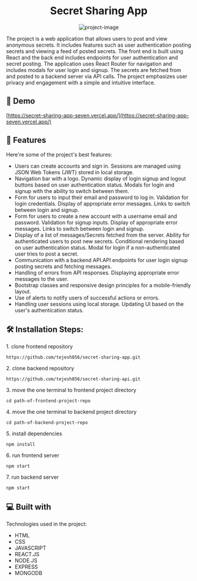 <h1 align="center" id="title">Secret Sharing App</h1>

<p align="center"><img src="https://socialify.git.ci/tejesh856/secret-sharing-app/image?description=1&amp;descriptionEditable=The%20project%20is%20a%20web%20application%20that%20allows%20users%20to%20post%20and%20view%20anonymous%20secrets.%20&amp;font=Source%20Code%20Pro&amp;language=1&amp;name=1&amp;owner=1&amp;pattern=Solid&amp;stargazers=1&amp;theme=Dark" alt="project-image"></p>

<p id="description">The project is a web application that allows users to post and view anonymous secrets. It includes features such as user authentication posting secrets and viewing a feed of posted secrets. The front end is built using React and the back end includes endpoints for user authentication and secret posting. The application uses React Router for navigation and includes modals for user login and signup. The secrets are fetched from and posted to a backend server via API calls. The project emphasizes user privacy and engagement with a simple and intuitive interface.</p>

<h2>🚀 Demo</h2>

[https://secret-sharing-app-seven.vercel.app/](https://secret-sharing-app-seven.vercel.app/)

  
  
<h2>🧐 Features</h2>

Here're some of the project's best features:

*   Users can create accounts and sign in. Sessions are managed using JSON Web Tokens (JWT) stored in local storage.
*   Navigation bar with a logo. Dynamic display of login signup and logout buttons based on user authentication status. Modals for login and signup with the ability to switch between them.
*   Form for users to input their email and password to log in. Validation for login credentials. Display of appropriate error messages. Links to switch between login and signup.
*   Form for users to create a new account with a username email and password. Validation for signup inputs. Display of appropriate error messages. Links to switch between login and signup.
*   Display of a list of messages/Secrets fetched from the server. Ability for authenticated users to post new secrets. Conditional rendering based on user authentication status. Modal for login if a non-authenticated user tries to post a secret.
*   Communication with a backend API.API endpoints for user login signup posting secrets and fetching messages.
*   Handling of errors from API responses. Displaying appropriate error messages to the user.
*   Bootstrap classes and responsive design principles for a mobile-friendly layout.
*   Use of alerts to notify users of successful actions or errors.
*   Handling user sessions using local storage. Updating UI based on the user's authentication status.

<h2>🛠️ Installation Steps:</h2>

<p>1. clone frontend repository</p>

```
https://github.com/tejesh856/secret-sharing-app.git
```

<p>2. clone backend repository</p>

```
https://github.com/tejesh856/secret-sharing-api.git
```

<p>3. move the one terminal to frontend project directory</p>

```
cd path-of-frontend-project-repo
```

<p>4. move the one terminal to backend project directory</p>

```
cd path-of-backend-project-repo
```

<p>5. install dependencies</p>

```
npm install
```

<p>6. run frontend server</p>

```
npm start
```

<p>7. run backend server</p>

```
npm start
```

  
  
<h2>💻 Built with</h2>

Technologies used in the project:

*   HTML
*   CSS
*   JAVASCRIPT
*   REACT.JS
*   NODE.JS
*   EXPRESS
*   MONGODB
